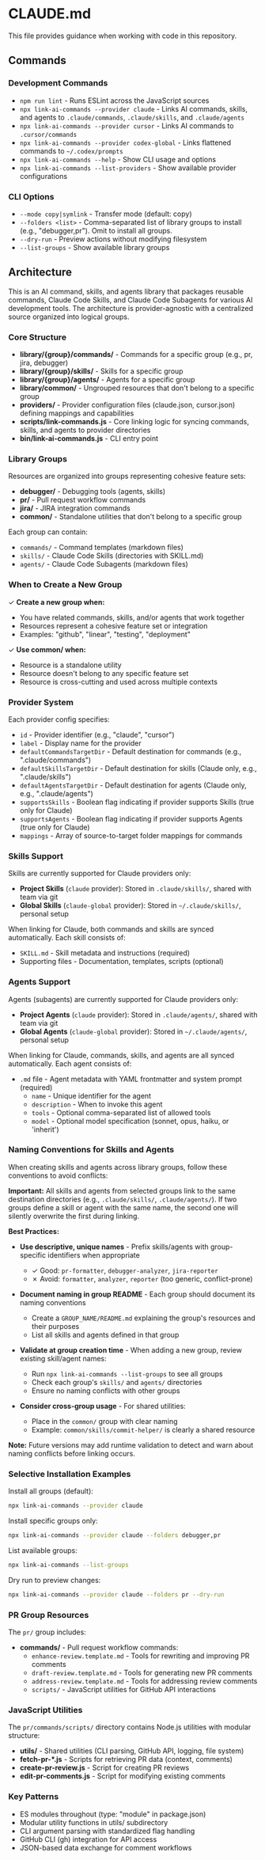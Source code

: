 # CLAUDE.md

This file provides guidance when working with code in this repository.

## Commands

### Development Commands

- `npm run lint` - Runs ESLint across the JavaScript sources
- `npx link-ai-commands --provider claude` - Links AI commands, skills, and agents to `.claude/commands`, `.claude/skills`, and `.claude/agents`
- `npx link-ai-commands --provider cursor` - Links AI commands to `.cursor/commands`
- `npx link-ai-commands --provider codex-global` - Links flattened commands to `~/.codex/prompts`
- `npx link-ai-commands --help` - Show CLI usage and options
- `npx link-ai-commands --list-providers` - Show available provider configurations

### CLI Options

- `--mode copy|symlink` - Transfer mode (default: copy)
- `--folders <list>` - Comma-separated list of library groups to install (e.g., "debugger,pr"). Omit to install all groups.
- `--dry-run` - Preview actions without modifying filesystem
- `--list-groups` - Show available library groups

## Architecture

This is an AI command, skills, and agents library that packages reusable commands, Claude Code Skills, and Claude Code Subagents for various AI development tools. The architecture is provider-agnostic with a centralized source organized into logical groups.

### Core Structure

- **library/{group}/commands/** - Commands for a specific group (e.g., pr, jira, debugger)
- **library/{group}/skills/** - Skills for a specific group
- **library/{group}/agents/** - Agents for a specific group
- **library/common/** - Ungrouped resources that don't belong to a specific group
- **providers/** - Provider configuration files (claude.json, cursor.json) defining mappings and capabilities
- **scripts/link-commands.js** - Core linking logic for syncing commands, skills, and agents to provider directories
- **bin/link-ai-commands.js** - CLI entry point

### Library Groups

Resources are organized into groups representing cohesive feature sets:

- **debugger/** - Debugging tools (agents, skills)
- **pr/** - Pull request workflow commands
- **jira/** - JIRA integration commands
- **common/** - Standalone utilities that don't belong to a specific group

Each group can contain:

- `commands/` - Command templates (markdown files)
- `skills/` - Claude Code Skills (directories with SKILL.md)
- `agents/` - Claude Code Subagents (markdown files)

### When to Create a New Group

✓ **Create a new group when:**

- You have related commands, skills, and/or agents that work together
- Resources represent a cohesive feature set or integration
- Examples: "github", "linear", "testing", "deployment"

✓ **Use common/ when:**

- Resource is a standalone utility
- Resource doesn't belong to any specific feature set
- Resource is cross-cutting and used across multiple contexts

### Provider System

Each provider config specifies:

- `id` - Provider identifier (e.g., "claude", "cursor")
- `label` - Display name for the provider
- `defaultCommandsTargetDir` - Default destination for commands (e.g., ".claude/commands")
- `defaultSkillsTargetDir` - Default destination for skills (Claude only, e.g., ".claude/skills")
- `defaultAgentsTargetDir` - Default destination for agents (Claude only, e.g., ".claude/agents")
- `supportsSkills` - Boolean flag indicating if provider supports Skills (true only for Claude)
- `supportsAgents` - Boolean flag indicating if provider supports Agents (true only for Claude)
- `mappings` - Array of source-to-target folder mappings for commands

### Skills Support

Skills are currently supported for Claude providers only:

- **Project Skills** (`claude` provider): Stored in `.claude/skills/`, shared with team via git
- **Global Skills** (`claude-global` provider): Stored in `~/.claude/skills/`, personal setup

When linking for Claude, both commands and skills are synced automatically. Each skill consists of:

- `SKILL.md` - Skill metadata and instructions (required)
- Supporting files - Documentation, templates, scripts (optional)

### Agents Support

Agents (subagents) are currently supported for Claude providers only:

- **Project Agents** (`claude` provider): Stored in `.claude/agents/`, shared with team via git
- **Global Agents** (`claude-global` provider): Stored in `~/.claude/agents/`, personal setup

When linking for Claude, commands, skills, and agents are all synced automatically. Each agent consists of:

- `.md` file - Agent metadata with YAML frontmatter and system prompt (required)
  - `name` - Unique identifier for the agent
  - `description` - When to invoke this agent
  - `tools` - Optional comma-separated list of allowed tools
  - `model` - Optional model specification (sonnet, opus, haiku, or 'inherit')

### Naming Conventions for Skills and Agents

When creating skills and agents across library groups, follow these conventions to avoid conflicts:

**Important:** All skills and agents from selected groups link to the same destination directories (e.g., `.claude/skills/`, `.claude/agents/`). If two groups define a skill or agent with the same name, the second one will silently overwrite the first during linking.

**Best Practices:**

- **Use descriptive, unique names** - Prefix skills/agents with group-specific identifiers when appropriate
  - ✓ Good: `pr-formatter`, `debugger-analyzer`, `jira-reporter`
  - ✗ Avoid: `formatter`, `analyzer`, `reporter` (too generic, conflict-prone)

- **Document naming in group README** - Each group should document its naming conventions
  - Create a `GROUP_NAME/README.md` explaining the group's resources and their purposes
  - List all skills and agents defined in that group

- **Validate at group creation time** - When adding a new group, review existing skill/agent names:
  - Run `npx link-ai-commands --list-groups` to see all groups
  - Check each group's `skills/` and `agents/` directories
  - Ensure no naming conflicts with other groups

- **Consider cross-group usage** - For shared utilities:
  - Place in the `common/` group with clear naming
  - Example: `common/skills/commit-helper/` is clearly a shared resource

**Note:** Future versions may add runtime validation to detect and warn about naming conflicts before linking occurs.

### Selective Installation Examples

Install all groups (default):

```bash
npx link-ai-commands --provider claude
```

Install specific groups only:

```bash
npx link-ai-commands --provider claude --folders debugger,pr
```

List available groups:

```bash
npx link-ai-commands --list-groups
```

Dry run to preview changes:

```bash
npx link-ai-commands --provider claude --folders pr --dry-run
```

### PR Group Resources

The `pr/` group includes:

- **commands/** - Pull request workflow commands:
  - `enhance-review.template.md` - Tools for rewriting and improving PR comments
  - `draft-review.template.md` - Tools for generating new PR comments
  - `address-review.template.md` - Tools for addressing review comments
  - `scripts/` - JavaScript utilities for GitHub API interactions

### JavaScript Utilities

The `pr/commands/scripts/` directory contains Node.js utilities with modular structure:

- **utils/** - Shared utilities (CLI parsing, GitHub API, logging, file system)
- **fetch-pr-\*.js** - Scripts for retrieving PR data (context, comments)
- **create-pr-review.js** - Script for creating PR reviews
- **edit-pr-comments.js** - Script for modifying existing comments

### Key Patterns

- ES modules throughout (type: "module" in package.json)
- Modular utility functions in utils/ subdirectory
- CLI argument parsing with standardized flag handling
- GitHub CLI (gh) integration for API access
- JSON-based data exchange for comment workflows
